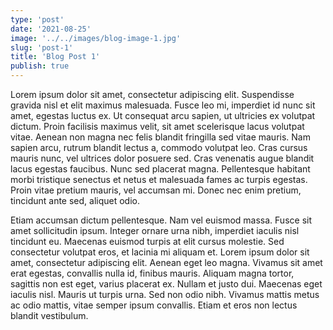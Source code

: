 ```yaml
---
type: 'post'
date: '2021-08-25'
image: '../../images/blog-image-1.jpg'
slug: 'post-1'
title: 'Blog Post 1'
publish: true
---
```


Lorem ipsum dolor sit amet, consectetur adipiscing elit. Suspendisse gravida nisl et elit maximus malesuada. Fusce leo mi, imperdiet id nunc sit amet, egestas luctus ex. Ut consequat arcu sapien, ut ultricies ex volutpat dictum. Proin facilisis maximus velit, sit amet scelerisque lacus volutpat vitae. Aenean non magna nec felis blandit fringilla sed vitae mauris. Nam sapien arcu, rutrum blandit lectus a, commodo volutpat leo. Cras cursus mauris nunc, vel ultrices dolor posuere sed. Cras venenatis augue blandit lacus egestas faucibus. Nunc sed placerat magna. Pellentesque habitant morbi tristique senectus et netus et malesuada fames ac turpis egestas. Proin vitae pretium mauris, vel accumsan mi. Donec nec enim pretium, tincidunt ante sed, aliquet odio.


Etiam accumsan dictum pellentesque. Nam vel euismod massa. Fusce sit amet sollicitudin ipsum. Integer ornare urna nibh, imperdiet iaculis nisl tincidunt eu. Maecenas euismod turpis at elit cursus molestie. Sed consectetur volutpat eros, et lacinia mi aliquam et. Lorem ipsum dolor sit amet, consectetur adipiscing elit. Aenean eget leo magna. Vivamus sit amet erat egestas, convallis nulla id, finibus mauris. Aliquam magna tortor, sagittis non est eget, varius placerat ex. Nullam et justo dui. Maecenas eget iaculis nisl. Mauris ut turpis urna. Sed non odio nibh. Vivamus mattis metus ac odio mattis, vitae semper ipsum convallis. Etiam et eros non lectus blandit vestibulum.
